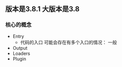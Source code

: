 ##  版本是3.8.1 大版本是3.8


### 核心的概念 

* Entry
  + 代码的入口 可能会存在有多个入口的情况： 一般
* Output
* Loaders
* Plugin 
